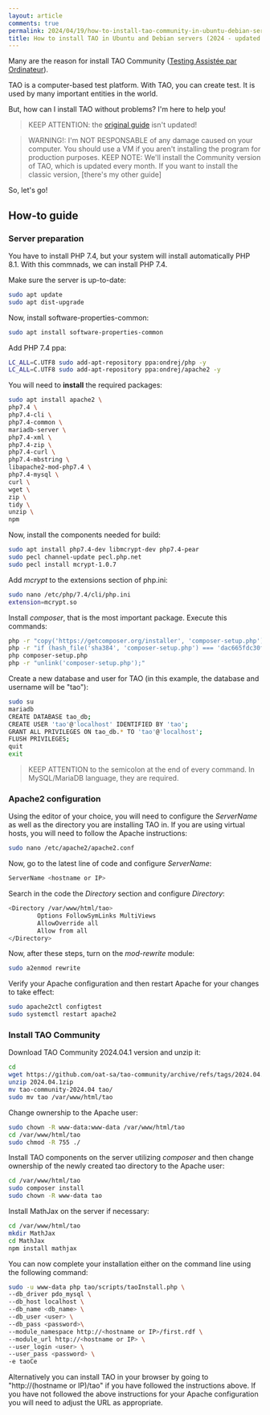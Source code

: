 ```yaml
---
layout: article
comments: true
permalink: 2024/04/19/how-to-install-tao-community-in-ubuntu-debian-servers/
title: How to install TAO in Ubuntu and Debian servers (2024 - updated guide)
---
```


Many are the reason for install TAO Community ([Testing Assistée par Ordinateur](https://taotesting.com)).

TAO is a computer-based test platform. With TAO, you can create test. It is used by many important entities in the world.

But, how can I install TAO without problems? I'm here to help you!

> KEEP ATTENTION: the [original guide](https://www.taotesting.com/user-guide/installation-and-upgrade/ubuntu-and-debian/) isn't updated!

> WARNING!: I'm NOT RESPONSABLE of any damage caused on your computer.
> You should use a VM if you aren't installing the program for production purposes.
> KEEP NOTE: We'll install the Community version of TAO, which is updated every month.
> If you want to install the classic version, [there's my other guide]

So, let's go!

## How-to guide

### Server preparation

You have to install PHP 7.4, but your system will install automatically PHP 8.1.
With this commnads, we can install PHP 7.4.

Make sure the server is up-to-date:
```sh
sudo apt update
sudo apt dist-upgrade
```

Now, install software-properties-common:
```sh
sudo apt install software-properties-common
```

Add PHP 7.4 ppa:
```sh
LC_ALL=C.UTF8 sudo add-apt-repository ppa:ondrej/php -y
LC_ALL=C.UTF8 sudo add-apt-repository ppa:ondrej/apache2 -y
```

You will need to **install** the required packages:
```sh
sudo apt install apache2 \
php7.4 \
php7.4-cli \
php7.4-common \
mariadb-server \
php7.4-xml \
php7.4-zip \
php7.4-curl \
php7.4-mbstring \
libapache2-mod-php7.4 \
php7.4-mysql \
curl \
wget \
zip \
tidy \
unzip \
npm
```

Now, install the components needed for build:
```sh
sudo apt install php7.4-dev libmcrypt-dev php7.4-pear
sudo pecl channel-update pecl.php.net
sudo pecl install mcrypt-1.0.7
```

Add *mcrypt* to the extensions section of php.ini:
```sh
sudo nano /etc/php/7.4/cli/php.ini
extension=mcrypt.so
```

Install *composer*, that is the most important package. Execute this commands:
```sh
php -r "copy('https://getcomposer.org/installer', 'composer-setup.php');"
php -r "if (hash_file('sha384', 'composer-setup.php') === 'dac665fdc30fdd8ec78b38b9800061b4150413ff2e3b6f88543c636f7cd84f6db9189d43a81e5503cda447da73c7e5b6') { echo 'Installer verified'; } else { echo 'Installer corrupt'; unlink('composer-setup.php'); } echo PHP_EOL;"
php composer-setup.php
php -r "unlink('composer-setup.php');"
```

Create a new database and user for TAO (in this example, the database and username will be "tao"):
```sh
sudo su
mariadb
CREATE DATABASE tao_db;
CREATE USER 'tao'@'localhost' IDENTIFIED BY 'tao';
GRANT ALL PRIVILEGES ON tao_db.* TO 'tao'@'localhost';
FLUSH PRIVILEGES;
quit
exit
```

> KEEP ATTENTION to the semicolon at the end of every command. In MySQL/MariaDB language, they are required.


### Apache2 configuration

Using the editor of your choice, you will need to configure the *ServerName* as well as the directory you are installing TAO in.
If you are using virtual hosts, you will need to follow the Apache instructions:
```sh
sudo nano /etc/apache2/apache2.conf
```

Now, go to the latest line of code and configure *ServerName*:
```sh
ServerName <hostname or IP>
```

Search in the code the *Directory* section and configure *Directory*:
```sh
<Directory /var/www/html/tao>
        Options FollowSymLinks MultiViews
        AllowOverride all
        Allow from all
</Directory>
```

Now, after these steps, turn on the *mod-rewrite* module:
```sh
sudo a2enmod rewrite
```

Verify your Apache configuration and then restart Apache for your changes to take effect:
```sh
sudo apache2ctl configtest
sudo systemctl restart apache2
```


### Install TAO Community

Download TAO Community 2024.04.1 version and unzip it:
```sh
cd
wget https://github.com/oat-sa/tao-community/archive/refs/tags/2024.04.1.zip
unzip 2024.04.1zip
mv tao-community-2024.04 tao/
sudo mv tao /var/www/html/tao
```

Change ownership to the Apache user:
```sh
sudo chown -R www-data:www-data /var/www/html/tao
cd /var/www/html/tao
sudo chmod -R 755 ./
```

Install TAO components on the server utilizing *composer* and then change ownership of the newly created tao directory to the Apache user:
```sh
cd /var/www/html/tao
sudo composer install
sudo chown -R www-data tao
```

Install MathJax on the server if necessary:
```sh
cd /var/www/html/tao
mkdir MathJax
cd MathJax
npm install mathjax
```

You can now complete your installation either on the command line using the following command:
```sh
sudo -u www-data php tao/scripts/taoInstall.php \
--db_driver pdo_mysql \
--db_host localhost \
--db_name <db_name> \
--db_user <user> \
--db_pass <password>\
--module_namespace http://<hostname or IP>/first.rdf \
--module_url http://<hostname or IP> \
--user_login <user> \
--user_pass <password> \
-e taoCe
```

Alternatively you can install TAO in your browser by going to "http://(hostname or IP)/tao" if you have followed the instructions above. If you have not followed the above instructions for your Apache configuration you will need to adjust the URL as appropriate.
